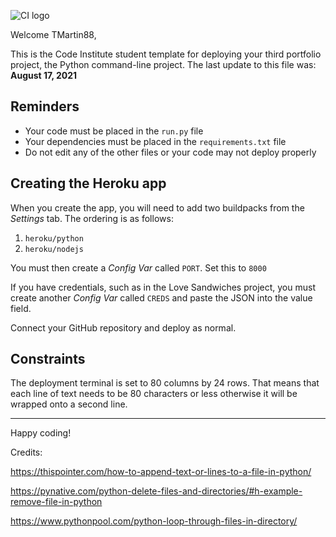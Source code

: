 ![CI logo](https://codeinstitute.s3.amazonaws.com/fullstack/ci_logo_small.png)

Welcome TMartin88,

This is the Code Institute student template for deploying your third portfolio project, the Python command-line project. The last update to this file was: **August 17, 2021**

## Reminders

* Your code must be placed in the `run.py` file
* Your dependencies must be placed in the `requirements.txt` file
* Do not edit any of the other files or your code may not deploy properly

## Creating the Heroku app

When you create the app, you will need to add two buildpacks from the _Settings_ tab. The ordering is as follows:

1. `heroku/python`
2. `heroku/nodejs`

You must then create a _Config Var_ called `PORT`. Set this to `8000`

If you have credentials, such as in the Love Sandwiches project, you must create another _Config Var_ called `CREDS` and paste the JSON into the value field.

Connect your GitHub repository and deploy as normal.

## Constraints

The deployment terminal is set to 80 columns by 24 rows. That means that each line of text needs to be 80 characters or less otherwise it will be wrapped onto a second line.

-----
Happy coding!

Credits:

https://thispointer.com/how-to-append-text-or-lines-to-a-file-in-python/

https://pynative.com/python-delete-files-and-directories/#h-example-remove-file-in-python

https://www.pythonpool.com/python-loop-through-files-in-directory/


